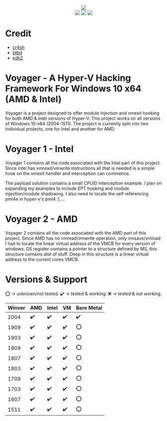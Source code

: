 <div align="center">
    <div>
        <img src="https://githacks.org/xerox/voyager/-/raw/bc07837aae126ed06130f7524e3f8464d2b3ca13/img/unknown.png"/>
    </div>
    <img src="https://githacks.org/xerox/voyager/-/raw/master/img/amd_badge.svg"/>
    <img src="https://githacks.org/xerox/voyager/-/raw/master/img/Intel-supported-green.svg"/>
    <img src="https://githacks.org/xerox/voyager/-/raw/master/img/2004--1511-supported-green.svg"/>
</div>

# Credit

* [cr4sh](https://blog.cr4.sh/)
* [btbd](https://github.com/btbd)
* [edk2](https://github.com/tianocore/edk2)

# Voyager - A Hyper-V Hacking Framework For Windows 10 x64 (AMD & Intel)

Voyager is a project designed to offer module injection and vmexit hooking for both AMD & Intel versions of Hyper-V. This project works on all versions of Windows 10-x64 (2004-1511).
The project is currently split into two individual projects, one for Intel and another for AMD. 

# Voyager 1 - Intel

Voyager 1 contains all the code associated with the Intel part of this project. Since intel has vmread/vmwrite instructions all that is needed is a simple hook on the vmexit handler
and interception can commence.

The payload solution contains a small CPUID interception example. I plan on expanding my examples to include EPT hooking and module injection/module shadowing. I also
need to locate the self referencing pml4e in hyper-v's pml4 :|....

# Voyager 2 - AMD

Voyager 2 contains all the code associated with the AMD part of this project. Since AMD has no vmread/vmwrite operation, only vmsave/vmload I had to locate
the linear virtual address of the VMCB for every version of windows. GS register contains a pointer to a structure defined by MS, this structure contains alot of stuff.
Deep in this structure is a linear virtual address to the current cores VMCB.

# Versions & Support

:o: -> unknown/not tested.
:heavy_check_mark: -> tested & working.
:x: -> tested & not working.

| Winver | AMD     | Intel | VM | Bare Metal |
|--------|---------|-------|----|-------|
| 2004   | :heavy_check_mark: | :heavy_check_mark:      | :heavy_check_mark:   | :heavy_check_mark:      |
| 1909   | :heavy_check_mark:        | :heavy_check_mark:      | :heavy_check_mark:   | :o:      |
| 1903   | :heavy_check_mark:        | :heavy_check_mark:      | :heavy_check_mark:   | :o:      |
| 1809   | :heavy_check_mark:        | :heavy_check_mark:      | :heavy_check_mark:   | :o:      |
| 1807   | :heavy_check_mark:        |  :heavy_check_mark:     | :heavy_check_mark:   | :o:      |
| 1803   | :heavy_check_mark:        | :heavy_check_mark:      | :heavy_check_mark:   | :o:      |
| 1709   | :heavy_check_mark:       | :heavy_check_mark:      | :heavy_check_mark:   |  :o:     |
| 1703   | :heavy_check_mark:        | :heavy_check_mark:      | :heavy_check_mark:   | :o:      |
| 1607   | :heavy_check_mark:        | :heavy_check_mark:      | :heavy_check_mark:   | :o:      |
| 1511   | :heavy_check_mark:        | :heavy_check_mark:      | :heavy_check_mark:   | :o:      |